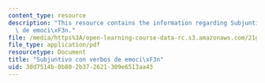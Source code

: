 ```yaml
---
content_type: resource
description: "This resource contains the information regarding Subjuntivo con verbos\
  \ de emoci\xF3n."
file: /media/https%3A/open-learning-course-data-rc.s3.amazonaws.com/21g-702-spanish-ii-spring-2004/30d7514b0b802b372621309e6513aa43_MIT21G_702S04_30bin.pdf
file_type: application/pdf
resourcetype: Document
title: "Subjuntivo con verbos de emoci\xF3n"
uid: 30d7514b-0b80-2b37-2621-309e6513aa43
---
```

